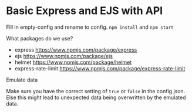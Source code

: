 # Basic Express and EJS with API

Fill in empty-config and rename to config.
`npm install` and `npm start`

What packages do we use?
- express https://www.npmjs.com/package/express
- ejs https://www.npmjs.com/package/ejs
- helmet https://www.npmjs.com/package/helmet
- express-rate-limit https://www.npmjs.com/package/express-rate-limit

Emulate data

Make sure you have the correct setting of `true` or `false` in the config.json. Else this might lead to unexpected data being overwritten by the emulated data. 